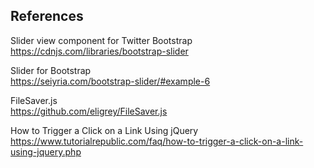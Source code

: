 ## References


Slider view component for Twitter Bootstrap
https://cdnjs.com/libraries/bootstrap-slider

Slider for Bootstrap  
https://seiyria.com/bootstrap-slider/#example-6

FileSaver.js  
https://github.com/eligrey/FileSaver.js

How to Trigger a Click on a Link Using jQuery  
https://www.tutorialrepublic.com/faq/how-to-trigger-a-click-on-a-link-using-jquery.php 

